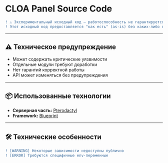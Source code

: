 # CLOA Panel Source Code

```diff
! ⚠️ Экспериментальный исходный код — работоспособность не гарантируется
! Этот исходный код предоставляется "как есть" (as-is) без каких-либо гарантий.
```

---

## ⚠️ Техническое предупреждение

- Может содержать критические уязвимости  
- Отдельные модули требуют доработки  
- Нет гарантий корректной работы  
- API может изменяться без предупреждения

---

## 📦 Использованные технологии

- **Серверная часть:** [Pterodactyl](https://pterodactyl.io) 
- **Framework:** [Blueprint](https://Blueprint.zip) 

---

## 🛠 Технические особенности
```diff
! [WARNING] Некоторые зависимости недоступны публично
! [ERROR] Требуются специфичные env-переменные
